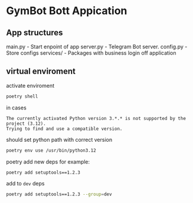 # GymBot Bott Appication


## App structures
main.py - Start enpoint of app
server.py - Telegram Bot server.
config.py - Store configs
services/ - Packages with business login off application

## virtual enviroment 

activate enviroment

```sh
poetry shell
```

in cases
```
The currently activated Python version 3.*.* is not supported by the project (3.12).
Trying to find and use a compatible version. 
```
should set python path with correct version
```sh
poetry env use /usr/bin/python3.12
```

poetry add new deps
for example:
```sh
poetry add setuptools==1.2.3
```
add to `dev` deps
```sh
poetry add setuptools==1.2.3 --group=dev
```




